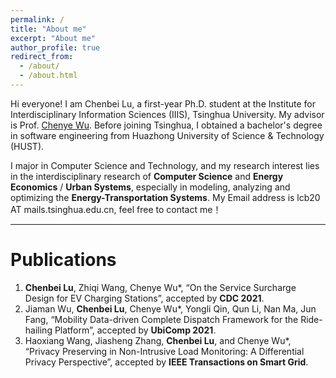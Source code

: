 ```yaml
---
permalink: /
title: "About me"
excerpt: "About me"
author_profile: true
redirect_from: 
  - /about/
  - /about.html
---
```


Hi everyone! I am Chenbei Lu, a first-year Ph.D. student at the Institute for Interdisciplinary Information Sciences (IIIS), Tsinghua University. My advisor is Prof. <a href="http://www.wuchenye.cn/" target="_blank">Chenye Wu</a>. Before joining Tsinghua, I obtained a bachelor's degree in software engineering from Huazhong University of Science & Technology (HUST).

I major in Computer Science and Technology, and my research interest lies in the interdisciplinary research of **Computer Science** and **Energy Economics** / **Urban Systems**, especially in modeling, analyzing and optimizing the **Energy-Transportation Systems**. My Email address is lcb20 AT mails.tsinghua.edu.cn, feel free to contact me！

---
# Publications #

1. **Chenbei Lu**, Zhiqi Wang, Chenye Wu*, “On the Service Surcharge Design for EV Charging Stations”, accepted by **CDC 2021**.
2. Jiaman Wu, **Chenbei Lu**, Chenye Wu*, Yongli Qin, Qun Li, Nan Ma, Jun Fang, “Mobility Data-driven Complete Dispatch Framework for the Ride-hailing Platform”, accepted by **UbiComp 2021**.
3. Haoxiang Wang, Jiasheng Zhang, **Chenbei Lu**, and Chenye Wu*, “Privacy Preserving in Non-Intrusive Load Monitoring: A Differential Privacy Perspective”, accepted by **IEEE Transactions on Smart Grid**.


